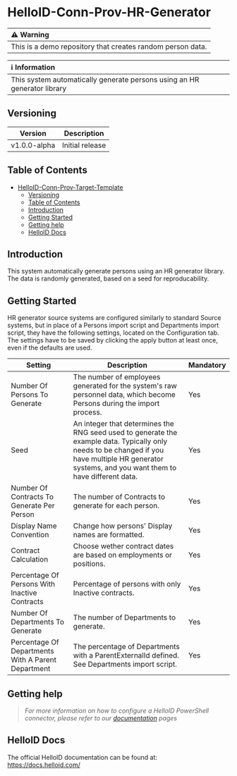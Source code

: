 # HelloID-Conn-Prov-HR-Generator

| :warning: Warning                                                                         |
| :---------------------------------------------------------------------------------------- |
| This is a demo repository that creates random person data. |

| :information_source: Information                                                         |
| :--------------------------------------------------------------------------------------- |
|   This system automatically generate persons using an HR generator library |

## Versioning
| Version | Description     |
| ------- | --------------- |
| v1.0.0-alpha   | Initial release |

<!-- TABLE OF CONTENTS -->
## Table of Contents
- [HelloID-Conn-Prov-Target-Template](#helloid-conn-prov-HR-Generator)
  - [Versioning](#versioning)
  - [Table of Contents](#table-of-contents)
  - [Introduction](#introduction)
  - [Getting Started](#getting-started)
  - [Getting help](#getting-help)
  - [HelloID Docs](#helloid-docs)

## Introduction

This system automatically generate persons using an HR generator library.
The data is randomly generated, based on a seed for reproducability.

## Getting Started

HR generator source systems are configured similarly to standard Source systems, but in place of a Persons import script and Departments import script, they have the following settings, located on the Configuration tab.
The settings have to be saved by clicking the apply button at least once, even if the defaults are used.

| Setting | Description | Mandatory |
| ------- | ----------- | --------- |
| Number Of Persons To Generate                | The number of employees generated for the system's raw personnel data, which become Persons during the import process.                                             | Yes   |
| Seed            | An integer that determines the RNG seed used to generate the example data. Typically only needs to be changed if you have multiple HR generator systems, and you want them to have different data. | Yes   |
| Number Of Contracts To Generate Per Person            | The number of Contracts to generate for each person. | Yes   |
| Display Name Convention            | Change how persons' Display names are formatted. | Yes   |
| Contract Calculation            | Choose wether contract dates are based on employments or positions. | Yes   |
| Percentage Of Persons With Inactive Contracts            | Percentage of persons with only Inactive contracts. | Yes   |
| Number Of Departments To Generate            | The number of Departments to generate. | Yes   |
| Percentage Of Departments With A Parent Department            | The percentage of Departments with a ParentExternalId defined. See Departments import script. | Yes   |

## Getting help
> _For more information on how to configure a HelloID PowerShell connector, please refer to our [documentation](https://docs.helloid.com/en/provisioning/source-systems.html) pages_

## HelloID Docs
The official HelloID documentation can be found at: https://docs.helloid.com/
